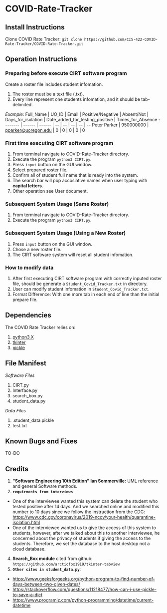 # COVID-Rate-Tracker
## Install Instructions
Clone COVID Rate Tracker: `git clone https://github.com/CIS-422-COVID-Rate-Tracker/COVID-Rate-Tracker.git`
## Operation Instructions
### Preparing before execute CIRT software program
Create a roster file includes student infomation.
1. The roster must be a text file (.txt).
2. Every line represent one students infomation, and it should be tab-delimited.

*Example:*
 Full_Name  | UO_ID  | Email  | Positive/Negative | Absent/Not  | Days_for_isolation | Date_added_for_testing_positive | Times_for_Absence
 -------- | ------ | ------  | --  | -- | -- | -- | -- 
 Peter Parker  | 950000000 | pparker@uoregon.edu | 0 | 0 | 0 | 0 | 0 

### First time executing CIRT software program
1. From terminal navigate to COVID-Rate-Tracker directory.
2. Execute the program `python3 CIRT.py`.
3. Press `input` button on the GUI window.
4. Select prepared roster file.
5. Confirm all of student full name that is ready into the system.
6. The search bar will pop accosiative names when user typing with **capital letters**.
7. Other operation see User document.

### Subsequent System Usage (Same Roster)
1. From terminal navigate to COVID-Rate-Tracker directory.
2. Execute the program `python3 CIRT.py`.

### Subsequent System Usage (Using a New Roster)
1. Press `input` button on the GUI window.
2. Chose a new roster file.
3. The CIRT software system will reset all student infomation.

### How to modify data
1. After first executing CIRT software program with correctly inputed roster file, should be generate a `Student_Covid_Tracker.txt` in directory.
2. User can modify student infomation in `Student_Covid_Tracker.txt`.
3. Format Difference: With one more tab in each end of line than the initial prepare file.

## Dependencies
The COVID Rate Tracker relies on:
1. [python3.X](https://www.python.org/downloads/) 
2. [tkinter](https://docs.python.org/3/library/tkinter.html)
3. [pickle](https://docs.python.org/3/library/pickle.html)

## File Manifest
*Software Files*
1. CIRT.py
2. Interface.py
3. search_box.py
4. student_data.py

*Data Files*
1. .student_data.pickle
2. test.txt

## Known Bugs and Fixes
TO-DO

## Credits
1. **"Software Engineering 10th Edition" Ian Sommerville:** UML reference and general Software methods.
2. **`requirments from interviews`**
 - One of the interviewee wanted this system can delete the student who tested positive after 14 days. And we searched online and modified this number to 10 days since we follow the instruction from the CDC: https://www.cdc.gov/coronavirus/2019-ncov/your-health/quarantine-isolation.html
  - One of the interviewee wanted us to give the access of this system to students, however, after we talked about this to another interviewee, he concerned about the privacy of students if giving the access to the students. Therefore, we set the database to the host desktop not a cloud database.
4. **Search_Box module** cited from github: `https://github.com/arcticfox1919/tkinter-tabview`
5. **`Other cites in student_data.py`**:
 - https://www.geeksforgeeks.org/python-program-to-find-number-of-days-between-two-given-dates/
 - https://stackoverflow.com/questions/11218477/how-can-i-use-pickle-to-save-a-dict
 - https://www.programiz.com/python-programming/datetime/current-datetime

